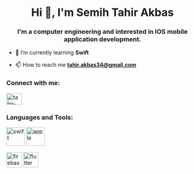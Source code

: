 <h1 align="center">Hi 👋, I'm Semih Tahir Akbas</h1>
<h3 align="center">I'm a computer engineering and interested in IOS mobile application development.</h3>

- 🌱 I’m currently learning **Swift**

- 📫 How to reach me **tahir.akbas34@gmail.com**

<h3 align="left">Connect with me:</h3>
<p align="left">
<a href="https://linkedin.com/in/tahir-akbaş-9227b4196" target="blank"><img align="center" src="https://raw.githubusercontent.com/rahuldkjain/github-profile-readme-generator/master/src/images/icons/Social/linked-in-alt.svg" alt="tahir-akbaş-9227b4196" height="30" width="40" /></a>
</p>

<h3 align="left">Languages and Tools:</h3>
<p align="left">
  <a href="https://developer.apple.com/swift/"><img src="https://www.vectorlogo.zone/logos/swift/swift-icon.svg" alt="swift" width="48"/></a>
  <a href="https://www.apple.com/"><img src="https://www.vectorlogo.zone/logos/dartlang/dartlang-icon.svg" alt="apple" width="48"/></a>
  
</p>
<p align="left">
  <img src="https://www.vectorlogo.zone/logos/firebase/firebase-icon.svg" alt="firebase" width="40" height="40"/>
  <img src="https://www.vectorlogo.zone/logos/flutterio/flutterio-icon.svg" alt="flutter" width="40" height="40"/>
</p>
